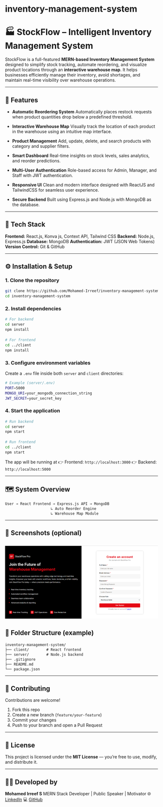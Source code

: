 # inventory-management-system

# 🏭 StockFlow – Intelligent Inventory Management System

StockFlow is a full-featured **MERN-based Inventory Management System** designed to simplify stock tracking, automate reordering, and visualize product locations through an **interactive warehouse map**.
It helps businesses efficiently manage their inventory, avoid shortages, and maintain real-time visibility over warehouse operations.

---

## 🚀 Features

* **Automatic Reordering System**
  Automatically places restock requests when product quantities drop below a predefined threshold.

* **Interactive Warehouse Map**
  Visually track the location of each product in the warehouse using an intuitive map interface.

* **Product Management**
  Add, update, delete, and search products with category and supplier filters.

* **Smart Dashboard**
  Real-time insights on stock levels, sales analytics, and reorder predictions.

* **Multi-User Authentication**
  Role-based access for Admin, Manager, and Staff with JWT authentication.

* **Responsive UI**
  Clean and modern interface designed with ReactJS and TailwindCSS for seamless user experience.

* **Secure Backend**
  Built using Express.js and Node.js with MongoDB as the database.

---

## 🧠 Tech Stack

**Frontend:** React.js, Konva js, Context API, Tailwind CSS
**Backend:** Node.js, Express.js
**Database:** MongoDB
**Authentication:** JWT (JSON Web Tokens)
**Version Control:** Git & GitHub

---

## ⚙️ Installation & Setup

### 1. Clone the repository

```bash
git clone https://github.com/Mohamed-Irreef/inventory-management-system.git
cd inventory-management-system
```

### 2. Install dependencies

```bash
# For backend
cd server
npm install

# For frontend
cd ../client
npm install
```

### 3. Configure environment variables

Create a `.env` file inside both `server` and `client` directories:

```bash
# Example (server/.env)
PORT=5000
MONGO_URI=your_mongodb_connection_string
JWT_SECRET=your_secret_key
```

### 4. Start the application

```bash
# Run backend
cd server
npm start

# Run frontend
cd ../client
npm start
```

The app will be running at
👉 Frontend: `http://localhost:3000`
👉 Backend: `http://localhost:5000`

---

## 🗺️ System Overview

```
User → React Frontend → Express.js API → MongoDB
                     ↳ Auto Reorder Engine
                     ↳ Warehouse Map Module
```

---

## 📸 Screenshots (optional)


![Dashboard Screenshot](https://github.com/Mohamed-Irreef/inventory-management-system/blob/main/client/src/assets/screenshots/signup.png)
---

## 🧩 Folder Structure (example)

```
inventory-management-system/
├── client/        # React frontend
├── server/        # Node.js backend
├── .gitignore
├── README.md
└── package.json
```

---

## 🤝 Contributing

Contributions are welcome!

1. Fork this repo
2. Create a new branch (`feature/your-feature`)
3. Commit your changes
4. Push to your branch and open a Pull Request

---

## 🪪 License

This project is licensed under the **MIT License** — you’re free to use, modify, and distribute it.

---

## 👨‍💻 Developed by

**Mohamed Irreef S**
MERN Stack Developer | Public Speaker | Motivator
🌐 [LinkedIn](https://www.linkedin.com/in/-mohamed-ireef-s-23-/)
💻 [GitHub](https://github.com/Mohamed-Irreef)
